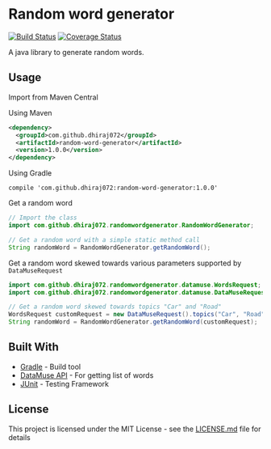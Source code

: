 # Random word generator

[![Build Status](https://travis-ci.com/Dhiraj072/random-word-generator.svg?branch=master)](https://travis-ci.com/Dhiraj072/random-word-generator)
[![Coverage Status](https://coveralls.io/repos/github/Dhiraj072/random-word-generator/badge.svg?branch=master)](https://coveralls.io/github/Dhiraj072/random-word-generator?branch=master)

A java library to generate random words.

## Usage
Import from Maven Central

Using Maven
```xml
<dependency>
  <groupId>com.github.dhiraj072</groupId>
  <artifactId>random-word-generator</artifactId>
  <version>1.0.0</version>
</dependency>
```
Using Gradle
```gradlew
compile 'com.github.dhiraj072:random-word-generator:1.0.0'
```
Get a random word
```java
// Import the class
import com.github.dhiraj072.randomwordgenerator.RandomWordGenerator;

// Get a random word with a simple static method call
String randomWord = RandomWordGenerator.getRandomWord();
```
Get a random word skewed towards various parameters supported by ```DataMuseRequest```
```java
import com.github.dhiraj072.randomwordgenerator.datamuse.WordsRequest;
import com.github.dhiraj072.randomwordgenerator.datamuse.DataMuseRequest;

// Get a random word skewed towards topics "Car" and "Road"
WordsRequest customRequest = new DataMuseRequest().topics("Car", "Road");
String randomWord = RandomWordGenerator.getRandomWord(customRequest);
```

## Built With

-   [Gradle](https://gradle.org/) - Build tool
-   [DataMuse API](https://www.datamuse.com/api/) - For getting list of words
-   [JUnit](https://junit.org/) - Testing Framework

## License

This project is licensed under the MIT License - see the [LICENSE.md](LICENSE.md) file for details
